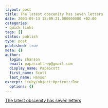 ```yaml
---
layout: post
title: The latest obscenity has seven letters
date: 2003-09-13 18:09:21.000000000 +02:00
categories:
- quick links
tags: []
status: publish
type: post
published: true
meta: {}
author:
  login: shanson
  email: papascott-wp@gmail.com
  display_name: PapaScott
  first_name: Scott
  last_name: Hanson
excerpt: !ruby/object:Hpricot::Doc
  options: {}
---
```

<p><a title="Fascism: a label not to be used lightly" href="http://www.dangerousmeta.com/dustbin/000377.html">The latest obscenity has seven letters</a></p>
